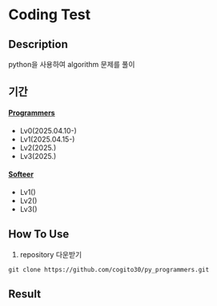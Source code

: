 # Coding Test

## Description
python을 사용하여 algorithm 문제를 풀이

## 기간
#### [Programmers](https://school.programmers.co.kr/learn/challenges?order=recent)
- Lv0(2025.04.10-)
- Lv1(2025.04.15-)
- Lv2(2025.)
- Lv3(2025.)

#### [Softeer](https://softeer.ai/practice)
- Lv1()
- Lv2()
- Lv3()

## How To Use
1) repository 다운받기
```
git clone https://github.com/cogito30/py_programmers.git
```

## Result
